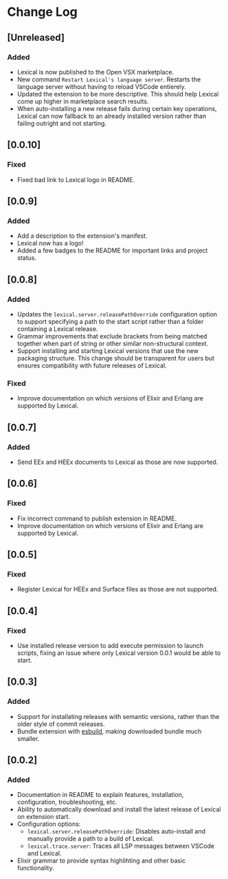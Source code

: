 # Change Log

## [Unreleased]

### Added

- Lexical is now published to the Open VSX marketplace.
- New command `Restart Lexical's language server`. Restarts the language server without having to reload VSCode entierely.
- Updated the extension to be more descriptive. This should help Lexical come up higher in marketplace search results.
- When auto-installing a new release fails during certain key operations, Lexical can now fallback to an already installed version rather than failing outright and not starting.

## [0.0.10]

### Fixed

- Fixed bad link to Lexical logo in README.

## [0.0.9]

### Added

- Add a description to the extension's manifest.
- Lexical now has a logo!
- Added a few badges to the README for important links and project status.

## [0.0.8]

### Added

- Updates the `lexical.server.releasePathOverride` configuration option to support specifying a path to the start script rather than a folder containing a Lexical release.
- Grammar improvements that exclude brackets from being matched together when part of string or other similar non-structural context.
- Support installing and starting Lexical versions that use the new packaging structure. This change should be transparent for users but ensures compatibility with future releases of Lexical.

### Fixed

- Improve documentation on which versions of Elixir and Erlang are supported by Lexical.

## [0.0.7]

### Added

- Send EEx and HEEx documents to Lexical as those are now supported.

## [0.0.6]

### Fixed

- Fix incorrect command to publish extension in README.
- Improve documentation on which versions of Elixir and Erlang are supported by Lexical.

## [0.0.5]

### Fixed

- Register Lexical for HEEx and Surface files as those are not supported.

## [0.0.4]

### Fixed

- Use installed release version to add execute permission to launch scripts, fixing an issue where only Lexical version 0.0.1 would be able to start.

## [0.0.3]

### Added

- Support for installating releases with semantic versions, rather than the older style of commit releases.
- Bundle extension with [esbuild](https://esbuild.github.io/), making downloaded bundle much smaller.

## [0.0.2]

### Added

- Documentation in README to explain features, installation, configuration, troubleshooting, etc.
- Ability to automatically download and install the latest release of Lexical on extension start.
- Configuration options:
	- `lexical.server.releasePathOverride`: Disables auto-install and manually provide a path to a build of Lexical.
	- `lexical.trace.server`: Traces all LSP messages between VSCode and Lexical.
- Elixir grammar to provide syntax highlihting and other basic functionality.

